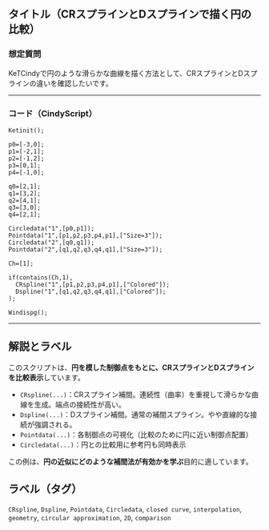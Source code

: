 
## タイトル（CRスプラインとDスプラインで描く円の比較）

### 想定質問

KeTCindyで円のような滑らかな曲線を描く方法として、CRスプラインとDスプラインの違いを確認したいです。

---

### コード（CindyScript）

```cindy
Ketinit();

p0=[-3,0];
p1=[-2,1];
p2=[-1,2];
p3=[0,1];
p4=[-1,0];

q0=[2,1];
q1=[3,2];
q2=[4,1];
q3=[3,0];
q4=[2,1];

Circledata("1",[p0,p1]);
Pointdata("1",[p1,p2,p3,p4,p1],["Size=3"]);
Circledata("2",[q0,q1]);
Pointdata("2",[q1,q2,q3,q4,q1],["Size=3"]);

Ch=[1];

if(contains(Ch,1),
  CRspline("1",[p1,p2,p3,p4,p1],["Colored"]);
  Dspline("1",[q1,q2,q3,q4,q1],["Colored"]);
);

Windispg();
````

---

## 解説とラベル

このスクリプトは、**円を模した制御点をもとに、CRスプラインとDスプラインを比較表示**しています。

* `CRspline(...)`：CRスプライン補間。連続性（曲率）を重視して滑らかな曲線を生成。端点の接続性が高い。
* `Dspline(...)`：Dスプライン補間。通常の補間スプライン。やや直線的な接続が強調される。
* `Pointdata(...)`：各制御点の可視化（比較のために円に近い制御点配置）
* `Circledata(...)`：円との比較用に参考円も同時表示

この例は、**円の近似にどのような補間法が有効かを学ぶ**目的に適しています。

## ラベル（タグ）

`CRspline`, `Dspline`, `Pointdata`, `Circledata`, `closed curve`, `interpolation`, `geometry`, `circular approximation`, `2D`, `comparison`

```
```
